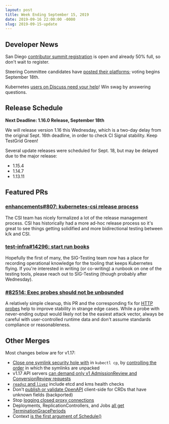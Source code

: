 ```yaml
---
layout: post
title: Week Ending September 15, 2019
date: 2019-09-16 22:00:00 -0000
slug: 2019-09-15-update
---
```


## Developer News

San Diego [contributor summit registration](https://events.linuxfoundation.org/events/kubernetes-contributor-summit-north-america-2019/;) is open and already 50% full, so don't wait to register.

Steering Committee candidates have [posted their platforms](https://github.com/kubernetes/community/tree/master/events/elections/2019); voting begins September 18th.

Kubernetes [users on Discuss need your help](https://discuss.kubernetes.io/t/help-someone-out-here-win-some-prizes/7877?u=castrojo)!  Win swag by answering questions.

## Release Schedule

**Next Deadline: 1.16.0 Release, September 18th**

We will release version 1.16 this Wednesday, which is a two-day delay from the original Sept. 16th deadline, in order to check CI Signal stability. Keep TestGrid Green!

Several update releases were scheduled for Sept. 18, but may be delayed due to the major release:

* 1.15.4
* 1.14.7
* 1.13.11

## Featured PRs

### [enhancements#807: kubernetes-csi release process](https://github.com/kubernetes/enhancements/pull/807)

The CSI team has nicely formalized a lot of the release management process. CSI has historically had a more ad-hoc release process so it's great to see things getting solidified and more bidirectional testing between k/k and CSI.

### [test-infra#14296: start run books](https://github.com/kubernetes/test-infra/pull/14296)

Hopefully the first of many, the SIG-Testing team now has a place for recording operational knowledge for the tooling that keeps Kubernetes flying. If you're interested in writing (or co-writing) a runbook on one of the testing tools, please reach out to SIG-Testing (though probably after Wednesday).

### [#82514: Exec probes should not be unbounded](https://github.com/kubernetes/kubernetes/pull/82514)

A relatively simple cleanup, this PR and the corresponding fix for [HTTP probes](https://github.com/kubernetes/kubernetes/pull/82669) help to improve stability in strange edge cases. While a probe with never-ending output would likely not be the easiest attack vector, always be careful with user-controlled runtime data and don't assume standards compliance or reasonableness.

## Other Merges

Most changes below are for v1.17:

* [Close one symlink security hole with](https://github.com/kubernetes/kubernetes/pull/82503) in `kubectl cp`, by [controlling the order](https://github.com/kubernetes/kubernetes/pull/82384) in which the symlinks are unpacked
* v1.17 API servers [can demand only v1 AdmissionReview and ConversionReview requests](https://github.com/kubernetes/kubernetes/pull/82707)
* [`readyz` and `livez`](https://github.com/kubernetes/kubernetes/pull/82713) include etcd and kms health checks
* Don't [publish or validate OpenAPI](https://github.com/kubernetes/kubernetes/pull/82666) client-side for CRDs that have unknown fields (backported)
* Stop [logging closed proxy connections](https://github.com/kubernetes/kubernetes/pull/82588)
* Deployments, ReplicationControllers, and Jobs [all get TerminationGracePeriods](https://github.com/kubernetes/kubernetes/pull/82170)
* Context [is the first argument of Schedule()](https://github.com/kubernetes/kubernetes/pull/82119)

